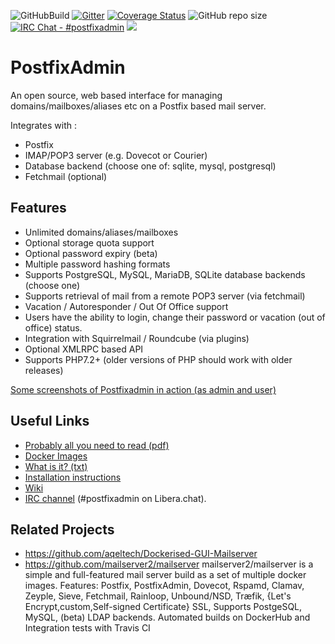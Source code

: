 ![GitHubBuild](https://github.com/postfixadmin/postfixadmin/workflows/GitHubBuild/badge.svg)
[![Gitter](https://badges.gitter.im/Join%20Chat.svg)](https://gitter.im/postfixadmin/Lobby)
[![Coverage Status](https://coveralls.io/repos/github/postfixadmin/postfixadmin/badge.svg?branch=master)](https://coveralls.io/github/postfixadmin/postfixadmin?branch=master)
![GitHub repo size](https://img.shields.io/github/repo-size/postfixadmin/postfixadmin)
[![IRC Chat - #postfixadmin](https://img.shields.io/badge/IRC%20libera-brightgreen.svg)](https://web.libera.chat/#postfixadmin)
  <a href="https://github.com/postfixadmin/postfixadmin/pulse" alt="Activity">
        <img src="https://img.shields.io/github/commit-activity/m/postfixadmin/postfixadmin" /></a>
        
# PostfixAdmin 

An open source, web based interface for managing domains/mailboxes/aliases etc on a Postfix based mail server.

Integrates with :

 - Postfix
 - IMAP/POP3 server (e.g. Dovecot or Courier)
 - Database backend (choose one of: sqlite, mysql, postgresql)
 - Fetchmail (optional)

## Features

 - Unlimited domains/aliases/mailboxes 
 - Optional storage quota support
 - Optional password expiry (beta)
 - Multiple password hashing formats 
 - Supports PostgreSQL, MySQL, MariaDB, SQLite database backends (choose one)
 - Supports retrieval of mail from a remote POP3 server (via fetchmail)
 - Vacation / Autoresponder / Out Of Office support
 - Users have the ability to login, change their password or vacation (out of office) status.
 - Integration with Squirrelmail / Roundcube (via plugins)
 - Optional XMLRPC based API 
 - Supports PHP7.2+ (older versions of PHP should work with older releases)

[Some screenshots of Postfixadmin in action (as admin and user)](DOCUMENTS/screenshots/README.md)


## Useful Links

 - [Probably all you need to read (pdf)](http://blog.cboltz.de/uploads/postfixadmin-30-english.pdf)
 - [Docker Images](https://github.com/postfixadmin/docker)
 - [What is it? (txt)](/DOCUMENTS/POSTFIXADMIN.txt)
 - [Installation instructions](/INSTALL.TXT)
 - [Wiki](https://sourceforge.net/p/postfixadmin/wiki/)
 - [IRC channel](irc://irc.libera.chat/#postfixadmin) (#postfixadmin on Libera.chat).


## Related Projects

 - https://github.com/aqeltech/Dockerised-GUI-Mailserver 
 - https://github.com/mailserver2/mailserver 
   mailserver2/mailserver is a simple and full-featured mail server build as a set of multiple docker images. Features:
   Postfix, PostfixAdmin, Dovecot, Rspamd, Clamav, Zeyple, Sieve, Fetchmail, Rainloop, Unbound/NSD, Træfik, {Let's Encrypt,custom,Self-signed Certificate} SSL, Supports PostgeSQL, MySQL, (beta) LDAP backends. Automated builds on DockerHub and Integration tests with Travis CI





